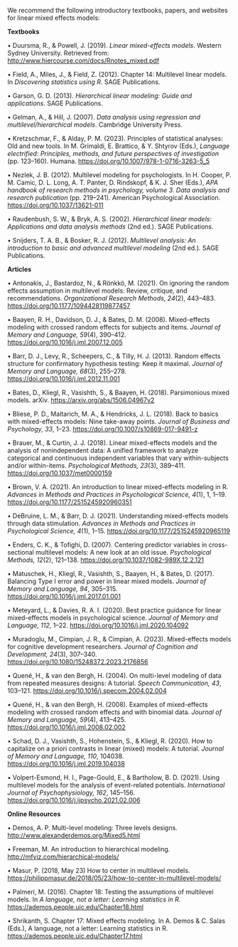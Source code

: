 We recommend the following introductory textbooks, papers, and websites for linear mixed effects models:


**Textbooks**

•	Duursma, R., & Powell, J. (2019). _Linear mixed-effects models_. Western Sydney University. Retrieved from: http://www.hiercourse.com/docs/Rnotes_mixed.pdf

•	Field, A., Miles, J., & Field, Z. (2012). Chapter 14: Multilevel linear models. In _Discovering statistics using R_. SAGE Publications.

•	Garson, G. D. (2013). _Hierarchical linear modeling: Guide and applications_. SAGE Publications.

•	Gelman, A., & Hill, J. (2007). _Data analysis using regression and multilevel/hierarchical models_. Cambridge University Press.

•	Kretzschmar, F., & Alday, P. M. (2023). Principles of statistical analyses: Old and new tools. In M. Grimaldi, E. Brattico, & Y. Shtyrov (Eds.), _Language electrified: Principles, methods, and future perspectives of investigation_ (pp. 123–160). Humana. https://doi.org/10.1007/978-1-0716-3263-5_5

•	Nezlek, J. B. (2012). Multilevel modeling for psychologists. In H. Cooper, P. M. Camic, D. L. Long, A. T. Panter, D. Rindskopf, & K. J. Sher (Eds.), _APA handbook of research methods in psychology, volume 3. Data analysis and research publication_ (pp. 219–241). American Psychological Association. https://doi.org/10.1037/13621-011

•	Raudenbush, S. W., & Bryk, A. S. (2002). _Hierarchical linear models: Applications and data analysis methods_ (2nd ed.). SAGE Publications.

•	Snijders, T. A. B., & Bosker, R. J. (2012). _Multilevel analysis: An introduction to basic and advanced multilevel modeling_ (2nd ed.). SAGE Publications.


**Articles**

•	Antonakis, J., Bastardoz, N., & Rönkkö, M. (2021). On ignoring the random effects assumption in multilevel models: Review, critique, and recommendations. _Organizational Research Methods, 24_(2), 443–483. https://doi.org/10.1177/1094428119877457

•	Baayen, R. H., Davidson, D. J., & Bates, D. M. (2008). Mixed-effects modeling with crossed random effects for subjects and items. _Journal of Memory and Language, 59_(4), 390–412. https://doi.org/10.1016/j.jml.2007.12.005

•	Barr, D. J., Levy, R., Scheepers, C., & Tilly, H. J. (2013). Random effects structure for confirmatory hypothesis testing: Keep it maximal. _Journal of Memory and Language, 68_(3), 255–278. https://doi.org/10.1016/j.jml.2012.11.001

•	Bates, D., Kliegl, R., Vasishth, S., & Baayen, H. (2018). Parsimonious mixed models. arXiv. https://arxiv.org/abs/1506.04967v2

•	Bliese, P. D., Maltarich, M. A., & Hendricks, J. L. (2018). Back to basics with mixed-effects models: Nine take-away points. _Journal of Business and Psychology, 33_, 1–23. https://doi.org/10.1007/s10869-017-9491-z

•	Brauer, M., & Curtin, J. J. (2018). Linear mixed-effects models and the analysis of nonindependent data: A unified framework to analyze categorical and continuous independent variables that vary within-subjects and/or within-items. _Psychological Methods, 23_(3), 389–411. https://doi.org/10.1037/met0000159

•	Brown, V. A. (2021). An introduction to linear mixed-effects modeling in R. _Advances in Methods and Practices in Psychological Science, 4_(1), 1, 1–19. https://doi.org/10.1177/2515245920960351 

•	DeBruine, L. M., & Barr, D. J. (2021). Understanding mixed-effects models through data stimulation. _Advances in Methods and Practices in Psychological Science, 4_(1), 1–15. https://doi.org/10.1177/2515245920965119

•	Enders, C. K., & Tofighi, D. (2007). Centering predictor variables in cross-sectional multilevel models: A new look at an old issue. _Psychological Methods, 12_(2), 121–138. https://doi.org/10.1037/1082-989X.12.2.121

•	Matuschek, H., Kliegl, R., Vasishth, S., Baayen, H., & Bates, D. (2017). Balancing Type I error
and power in linear mixed models. _Journal of Memory and Language, 94_, 305–315. https://doi.org/10.1016/j.jml.2017.01.001

•	Meteyard, L., & Davies, R. A. I. (2020). Best practice guidance for linear mixed-effects models in psychological science. _Journal of Memory and Language, 112_, 1–22. https://doi.org/10.1016/j.jml.2020.104092

•	Muradoglu, M., Cimpian, J. R., & Cimpian, A. (2023). Mixed-effects models for cognitive development researchers. _Journal of Cognition and Development, 24_(3), 307–340. https://doi.org/10.1080/15248372.2023.2176856

•	Quené, H., & van den Bergh, H. (2004). On multi-level modeling of data from repeated measures designs: A tutorial. _Speech Communication, 43_, 103–121. https://doi.org/10.1016/j.specom.2004.02.004

•	Quené, H., & van den Bergh, H. (2008). Examples of mixed-effects modeling with crossed random effects and with binomial data. _Journal of Memory and Language, 59_(4), 413–425. https://doi.org/10.1016/j.jml.2008.02.002

•	Schad, D. J., Vasishth, S., Hohenstein, S., & Kliegl, R. (2020). How to capitalize on a priori contrasts in linear (mixed) models: A tutorial. _Journal of Memory and Language, 110_, 104038. https://doi.org/10.1016/j.jml.2019.104038

•	Volpert-Esmond, H. I., Page-Gould, E., & Bartholow, B. D. (2021). Using multilevel models for the analysis of event-related potentials. _International Journal of Psychophysiology, 162_, 145–156. https://doi.org/10.1016/j.ijpsycho.2021.02.006


**Online Resources**

•	Demos, A. P. Multi-level modeling: Three levels designs. http://www.alexanderdemos.org/Mixed5.html

•	Freeman, M. An introduction to hierarchical modeling. http://mfviz.com/hierarchical-models/

•	Masur, P. (2018, May 23) How to center in multilevel models. https://philippmasur.de/2018/05/23/how-to-center-in-multilevel-models/

• Palmeri, M. (2016). Chapter 18: Testing the assumptions of multilevel models. In _A language, not a letter: Learning statistics in R._ https://ademos.people.uic.edu/Chapter18.html

•	Shrikanth, S. Chapter 17: Mixed effects modeling. In A. Demos & C. Salas (Eds.), A language, not a letter: Learning statistics in R. https://ademos.people.uic.edu/Chapter17.html

